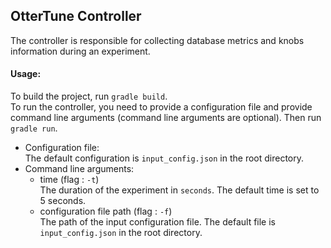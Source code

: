 ## OtterTune Controller
The controller is responsible for collecting database metrics and knobs information during an experiment.</br>
#### Usage:
To build the project, run `gradle build`.</br>
To run the controller, you need to provide a configuration file and provide command line arguments (command line arguments are optional). Then run `gradle run`.
 * Configuration file:</br>
   The default configuration is `input_config.json` in the root directory.
 * Command line arguments:
   * time (flag : `-t`) </br>
     The duration of the experiment in `seconds`. The default time is set to 5 seconds.
   * configuration file path (flag : `-f`) </br>
     The path of the input configuration file. The default file is `input_config.json` in the root directory.
 